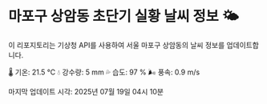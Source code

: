 
# 마포구 상암동 초단기 실황 날씨 정보 🌤️

이 리포지토리는 기상청 API를 사용하여 서울 마포구 상암동의 날씨 정보를 업데이트합니다. 

🌡️ 기온: 21.5 ℃
💧 강수량: 5 mm
💦 습도: 97 %
🌬️ 풍속: 0.9 m/s

마지막 업데이트 시각: 2025년 07월 19일 04시 10분    
